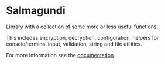 # Salmagundi

Library with a collection of some more or less useful functions.

This includes encryption, decryption, configuration, helpers for console/terminal input,
validation, string and file utilities.

For more information see the [documentation](https://andreas19.github.io/salmagundi/overview.html).
